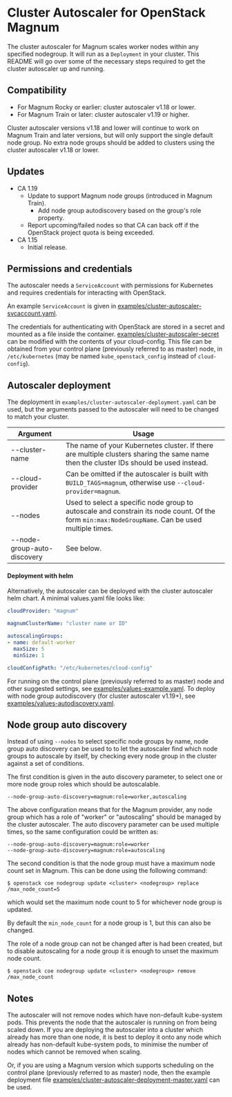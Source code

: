 <!--TODO: Remove "previously referred to as master" references from this doc once this terminology is fully removed from k8s-->
# Cluster Autoscaler for OpenStack Magnum
The cluster autoscaler for Magnum scales worker nodes within any
specified nodegroup. It will run as a `Deployment` in your cluster.
This README will go over some of the necessary steps required to get
the cluster autoscaler up and running.

## Compatibility

* For Magnum Rocky or earlier: cluster autoscaler v1.18 or lower.
* For Magnum Train or later: cluster autoscaler v1.19 or higher.

Cluster autoscaler versions v1.18 and lower will continue to work on Magnum Train and later versions,
but will only support the single default node group. No extra node groups should be added to clusters
using the cluster autoscaler v1.18 or lower.

## Updates

* CA 1.19
  * Update to support Magnum node groups (introduced in Magnum Train).
    * Add node group autodiscovery based on the group's role property.
  * Report upcoming/failed nodes so that CA can back off if the OpenStack project quota is being exceeded.
* CA 1.15
  * Initial release.

## Permissions and credentials

The autoscaler needs a `ServiceAccount` with permissions for Kubernetes and
requires credentials for interacting with OpenStack.

An example `ServiceAccount` is given in [examples/cluster-autoscaler-svcaccount.yaml](examples/cluster-autoscaler-svcaccount.yaml).

The credentials for authenticating with OpenStack are stored in a secret and
mounted as a file inside the container. [examples/cluster-autoscaler-secret](examples/cluster-autoscaler-secret.yaml)
can be modified with the contents of your cloud-config. This file can be obtained from your control plane (previously referred to as master) node,
in `/etc/kubernetes` (may be named `kube_openstack_config` instead of `cloud-config`).

## Autoscaler deployment

The deployment in `examples/cluster-autoscaler-deployment.yaml` can be used,
but the arguments passed to the autoscaler will need to be changed
to match your cluster.

| Argument                    | Usage                                                                                                                                            |
|-----------------------------|--------------------------------------------------------------------------------------------------------------------------------------------------|
| --cluster-name              | The name of your Kubernetes cluster. If there are multiple clusters sharing the same name then the cluster IDs should be used instead.           |
| --cloud-provider            | Can be omitted if the autoscaler is built with `BUILD_TAGS=magnum`, otherwise use `--cloud-provider=magnum`.                                     |
| --nodes                     | Used to select a specific node group to autoscale and constrain its node count. Of the form `min:max:NodeGroupName`. Can be used multiple times. |
| --node-group-auto-discovery | See below.                                                                                                                                       |

#### Deployment with helm

Alternatively, the autoscaler can be deployed with the cluster autoscaler helm chart.
A minimal values.yaml file looks like:

```yaml
cloudProvider: "magnum"

magnumClusterName: "cluster name or ID"

autoscalingGroups:
- name: default-worker
  maxSize: 5
  minSize: 1

cloudConfigPath: "/etc/kubernetes/cloud-config"
```

For running on the control plane (previously referred to as master) node and other suggested settings, see
[examples/values-example.yaml](examples/values-example.yaml).
To deploy with node group autodiscovery (for cluster autoscaler v1.19+), see
[examples/values-autodiscovery.yaml](examples/values-autodiscovery.yaml).


## Node group auto discovery

Instead of using `--nodes` to select specific node groups by name,
node group auto discovery can be used to to let the autoscaler find which node groups
to autoscale by itself, by checking every node group in the cluster against a set of conditions.

The first condition is given in the auto discovery parameter,
to select one or more node group roles which should be autoscalable.

```
--node-group-auto-discovery=magnum:role=worker,autoscaling
```

The above configuration means that for the Magnum provider, any node group which
has a role of "worker" or "autoscaling" should be managed by the cluster autoscaler.
The auto discovery parameter can be used multiple times, so the same configuration could be written as:

```
--node-group-auto-discovery=magnum:role=worker
--node-group-auto-discovery=magnum:role=autoscaling
```

The second condition is that the node group must have a maximum node count set in Magnum.
This can be done using the following command:

```
$ openstack coe nodegroup update <cluster> <nodegroup> replace /max_node_count=5
```

which would set the maximum node count to 5 for whichever node group is updated.

By default the `min_node_count` for a node group is 1, but this can also be changed.

The role of a node group can not be changed after is had been created, but to disable autoscaling
for a node group it is enough to unset the maximum node count.

```
$ openstack coe nodegroup update <cluster> <nodegroup> remove /max_node_count
```

## Notes

The autoscaler will not remove nodes which have non-default kube-system pods.
This prevents the node that the autoscaler is running on from being scaled down.
If you are deploying the autoscaler into a cluster which already has more than one node,
it is best to deploy it onto any node which already has non-default kube-system pods,
to minimise the number of nodes which cannot be removed when scaling.

Or, if you are using a Magnum version which supports scheduling on the control plane (previously referred to as master) node, then
the example deployment file
[examples/cluster-autoscaler-deployment-master.yaml](examples/cluster-autoscaler-deployment-control-plane.yaml)
can be used.
